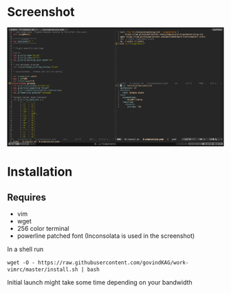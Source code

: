 # Screenshot

![](https://github.com/govindKAG/work-vimrc/blob/master/vim.PNG)


# Installation

## Requires

- vim
- wget
- 256 color terminal
- powerline patched font (Inconsolata is used in the screenshot)

In a shell run

```
wget -O - https://raw.githubusercontent.com/govindKAG/work-vimrc/master/install.sh | bash
```

Initial launch might take some time depending on your bandwidth
